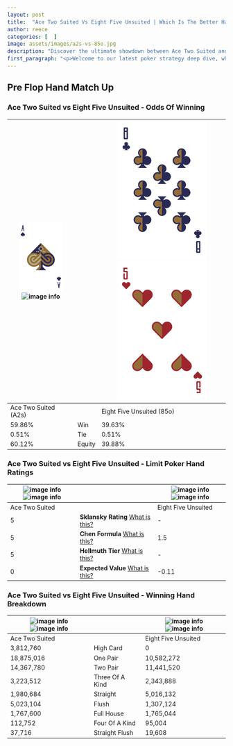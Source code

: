 ```yaml
---
layout: post
title:  "Ace Two Suited Vs Eight Five Unsuited | Which Is The Better Hand In Poker? A Complete Guide"
author: reece
categories: [  ]
image: assets/images/a2s-vs-85o.jpg
description: "Discover the ultimate showdown between Ace Two Suited and Eight Five Unsuited in poker! Uncover the odds, strategies, and scenarios where one hand triumphs over the other. Get ready to up your poker game with this thrilling analysis."
first_paragraph: "<p>Welcome to our latest poker strategy deep dive, where we're pitting two distinct hands against each other in a high-stakes showdown: Ace Two Suited vs Eight Five Unsuited.</p><p>In the dynamic world of poker, every decision counts, and knowing which hand holds the upper hand is key to your success at the table.</p><p>In this article, we'll dissect these two hands, explore the scenarios where one dominates the other, and equip you with the knowledge to make strategic choices that can tip the odds in your favor.</p><p>Get ready to unravel the intriguing dynamics of these poker hands and elevate your game to new heights.</p>"
---
```




[comment]: # (sp0)

## Pre Flop Hand Match Up

<div class="table hand-ratings" markdown="1"> 



### Ace Two Suited vs Eight Five Unsuited - Odds Of Winning


    
| ![image info](assets/images/hand1/a.png) ![image info](assets/images/hand1/2s.png) |  | ![image info](assets/images/hand2/8.png) ![image info](assets/images/hand2/5o.png) |
| -------- | -------- | -------- |
| Ace Two Suited (A2s) |  | Eight Five Unsuited (85o) |
| 59.86% | Win | 39.63% |
| 0.51% | Tie | 0.51% |
| 60.12% | Equity | 39.88% |




[comment]: # (sp1)



### Ace Two Suited vs Eight Five Unsuited - Limit Poker Hand Ratings


    
| ![image info](https://www.riverpairs.com/assets/images/hand1/a.png) ![image info](https://www.riverpairs.com/assets/images/hand1/2s.png) |  | ![image info](https://www.riverpairs.com/assets/images/hand2/8.png) ![image info](https://www.riverpairs.com/assets/images/hand2/5o.png) |
| -------- | -------- | -------- |
| Ace Two Suited |  | Eight Five Unsuited |
| 5 | **Sklansky Rating** [What is this?](/sklansky-rating-explained) | - |
| 5 | **Chen Formula** [What is this?](/chen-formula-explained) | 1.5 |
| 5 | **Hellmuth Tier** [What is this?](/Hellmuth-tier-explained) | - |
| 0 | **Expected Value** [What is this?](/expected-value-explained) | -0.11 |




[comment]: # (sp2)



### Ace Two Suited vs Eight Five Unsuited - Winning Hand Breakdown


    
| ![image info](https://www.riverpairs.com/assets/images/hand1/a.png) ![image info](https://www.riverpairs.com/assets/images/hand1/2s.png) |  | ![image info](https://www.riverpairs.com/assets/images/hand2/8.png) ![image info](https://www.riverpairs.com/assets/images/hand2/5o.png) |
| -------- | -------- | -------- |
| Ace Two Suited |  | Eight Five Unsuited |
| 3,812,760 | High Card | 0 |
| 18,875,016 | One Pair | 10,582,272 |
| 14,367,780 | Two Pair | 11,441,520 |
| 3,223,512 | Three Of A Kind | 2,343,888 |
| 1,980,684 | Straight | 5,016,132 |
| 5,023,104 | Flush | 1,307,124 |
| 1,767,600 | Full House | 1,765,044 |
| 112,752 | Four Of A Kind | 95,004 |
| 37,716 | Straight Flush | 19,608 |




[comment]: # (sp3)



</div>

[comment]: # (sp4)



[comment]: # (sp5)

